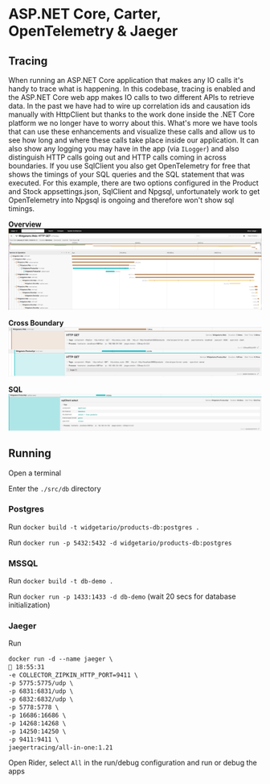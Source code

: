 # ASP.NET Core, Carter, OpenTelemetry & Jaeger

## Tracing

When running an ASP.NET Core application that makes any IO calls it's handy to trace what is happening.  In this codebase, tracing is enabled and the ASP.NET Core web app makes IO calls to two different
APIs to retrieve data.  In the past we have had to wire up correlation ids and causation ids manually with HttpClient but thanks to the work done inside the .NET Core platform we no longer have to worry 
about this.  What's more we have tools that can use these enhancements and visualize these calls and allow us to see how long and where these calls take place inside our application.  It can also show any 
logging you may have in the app (via `ILogger`) and also distinguish HTTP calls going out and HTTP calls coming in across boundaries.  If you use SqlClient you also get OpenTelemetry for free that shows the timings
of your SQL queries and the SQL statement that was executed.  For this example, there are two options configured in the Product and Stock appsettings.json, SqlClient and Npgsql, unfortunately work to get 
OpenTelemetry into Npgsql is ongoing and therefore won't show sql timings.

**Overview**
![](./overview.png)

**Cross Boundary**
![](./inandout.png)

**SQL**
![](./sql.png)

## Running

Open a terminal 

Enter the `./src/db` directory 

### Postgres

Run `docker build -t widgetario/products-db:postgres .`

Run `docker run -p 5432:5432 -d widgetario/products-db:postgres`


### MSSQL

Run `docker build -t db-demo .`

Run `docker run -p 1433:1433 -d db-demo` (wait 20 secs for database initialization)

### Jaeger

Run
```
docker run -d --name jaeger \                                                                                                                                                                                                          18:55:31
-e COLLECTOR_ZIPKIN_HTTP_PORT=9411 \
-p 5775:5775/udp \
-p 6831:6831/udp \
-p 6832:6832/udp \
-p 5778:5778 \
-p 16686:16686 \
-p 14268:14268 \
-p 14250:14250 \
-p 9411:9411 \
jaegertracing/all-in-one:1.21
```

Open Rider, select `All` in the run/debug configuration and run or debug the apps
